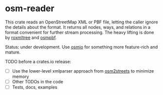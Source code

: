 # osm-reader

This crate reads an OpenStreetMap XML or PBF file, letting the caller ignore the details about the format. It returns all nodes, ways, and relations in a format convenient for further stream processing. The heavy lifting is done by [roxmltree](https://crates.io/crates/roxmltree) and [osmpbf](https://crates.io/crates/osmpbf).

Status: under development. Use [osmio](https://crates.io/crates/osmio) for something more feature-rich and mature.

TODO before a crates.io release:

- [ ] Use the lower-level xmlparser approach from [osm2streets](https://github.com/a-b-street/osm2streets/blob/main/streets_reader/src/osm_reader/reader.rs) to minimize memory
- [ ] Other TODOs in the code
- [ ] Tests, docs, examples
